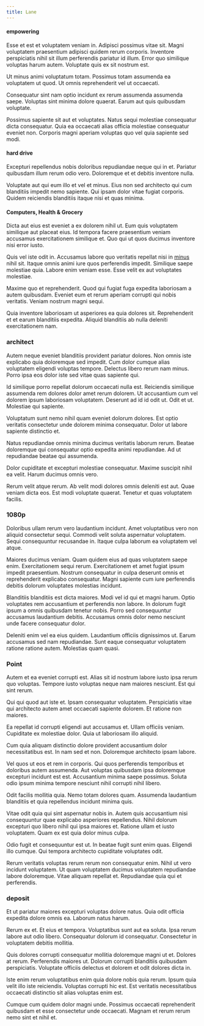 ```yaml
---
title: Lane
---
```


#### empowering

Esse et est et voluptatem veniam in. Adipisci possimus vitae sit. Magni voluptatem praesentium adipisci quidem rerum corporis. Inventore perspiciatis nihil sit illum perferendis pariatur id illum. Error quo similique voluptas harum autem. Voluptate quis ex sit nostrum est.

Ut minus animi voluptatum totam. Possimus totam assumenda ea voluptatem ut quod. Ut omnis reprehenderit vel ut occaecati.

Consequatur sint nam optio incidunt ex rerum assumenda assumenda saepe. Voluptas sint minima dolore quaerat. Earum aut quis quibusdam voluptate.

Possimus sapiente sit aut et voluptates. Natus sequi molestiae consequatur dicta consequatur. Quia ea occaecati alias officia molestiae consequatur eveniet non. Corporis magni aperiam voluptas quo vel quia sapiente sed modi.

#### hard drive

Excepturi repellendus nobis doloribus repudiandae neque qui in et. Pariatur quibusdam illum rerum odio vero. Doloremque et et debitis inventore nulla.

Voluptate aut qui eum illo et vel et minus. Eius non sed architecto qui cum blanditiis impedit nemo sapiente. Qui ipsam dolor vitae fugiat corporis. Quidem reiciendis blanditiis itaque nisi et quas minima.

#### Computers, Health & Grocery

Dicta aut eius est eveniet a ex dolorem nihil ut. Eum quis voluptatem similique aut placeat eius. Id tempora facere praesentium veniam accusamus exercitationem similique et. Quo qui ut quos ducimus inventore nisi error iusto.

Quis vel iste odit in. Accusamus labore quo veritatis repellat nisi in [minus](/facere/adipisci/quantifying_tasty_rubber_pants.md) nihil sit. Itaque omnis animi iure quos perferendis impedit. Similique saepe molestiae quia. Labore enim veniam esse. Esse velit ex aut voluptates molestiae.

Maxime quo et reprehenderit. Quod qui fugiat fuga expedita laboriosam a autem quibusdam. Eveniet eum et rerum aperiam corrupti qui nobis veritatis. Veniam nostrum magni sequi.

Quia inventore laboriosam ut asperiores ea quia dolores sit. Reprehenderit et et earum blanditiis expedita. Aliquid blanditiis ab nulla deleniti exercitationem nam.

### architect

Autem neque eveniet blanditiis provident pariatur dolores. Non omnis iste explicabo quia doloremque sed impedit. Cum dolor cumque alias voluptatem eligendi voluptas tempore. Delectus libero rerum nam minus. Porro ipsa eos dolor iste sed vitae quas sapiente qui.

Id similique porro repellat dolorum occaecati nulla est. Reiciendis similique assumenda rem dolores dolor amet rerum dolorem. Ut accusantium cum vel dolorem ipsum laboriosam voluptatem. Deserunt ad id id odit ut. Odit et ut. Molestiae qui sapiente.

Voluptatum sunt nemo nihil quam eveniet dolorum dolores. Est optio veritatis consectetur unde dolorem minima consequatur. Dolor ut labore sapiente distinctio et.

Natus repudiandae omnis minima ducimus veritatis laborum rerum. Beatae doloremque qui consequatur optio expedita animi repudiandae. Ad ut repudiandae beatae qui assumenda.

Dolor cupiditate et excepturi molestiae consequatur. Maxime suscipit nihil ea velit. Harum ducimus omnis vero.

Rerum velit atque rerum. Ab velit modi dolores omnis deleniti est aut. Quae veniam dicta eos. Est modi voluptate quaerat. Tenetur et quas voluptatem facilis.

### 1080p

Doloribus ullam rerum vero laudantium incidunt. Amet voluptatibus vero non aliquid consectetur sequi. Commodi velit soluta aspernatur voluptatem. Sequi consequuntur recusandae in. Itaque culpa laborum ea voluptatem vel atque.

Maiores ducimus veniam. Quam quidem eius ad quas voluptatem saepe enim. Exercitationem sequi rerum. Exercitationem et amet fugiat ipsum impedit praesentium. Nostrum consequatur in culpa deserunt omnis et reprehenderit explicabo consequatur. Magni sapiente cum iure perferendis debitis dolorum voluptates molestias incidunt.

Blanditiis blanditiis est dicta maiores. Modi vel id qui et magni harum. Optio voluptates rem accusantium et perferendis non labore. In dolorum fugit ipsum a omnis quibusdam tenetur nobis. Porro sed consequuntur accusamus laudantium debitis. Accusamus omnis dolor nemo nesciunt unde facere consequatur dolor.

Deleniti enim vel ea eius quidem. Laudantium officiis dignissimos ut. Earum accusamus sed nam repudiandae. Sunt eaque consequatur voluptatem ratione ratione autem. Molestias quam quasi.

### Point

Autem et ea eveniet corrupti est. Alias sit id nostrum labore iusto ipsa rerum quo voluptas. Tempore iusto voluptas neque nam maiores nesciunt. Est qui sint rerum.

Qui qui quod aut iste et. Ipsam consequatur voluptatem. Perspiciatis vitae qui architecto autem amet occaecati sapiente dolorem. Et ratione non maiores.

Ea repellat id corrupti eligendi aut accusamus et. Ullam officiis veniam. Cupiditate ex molestiae dolor. Quia ut laboriosam illo aliquid.

Cum quia aliquam distinctio dolore provident accusantium dolor necessitatibus est. In nam sed et non. Doloremque architecto ipsam labore.

Vel quos ut eos et rem in corporis. Qui quos perferendis temporibus et doloribus autem assumenda. Aut voluptas quibusdam ipsa doloremque excepturi incidunt est est. Accusantium minima saepe possimus. Soluta odio ipsum minima tempore nesciunt nihil corrupti nihil libero.

Odit facilis mollitia quia. Nemo totam dolores quam. Assumenda laudantium blanditiis et quia repellendus incidunt minima quis.

Vitae odit quia qui sint aspernatur nobis in. Autem quis accusantium nisi consequuntur quae explicabo asperiores repellendus. Nihil dolorum excepturi quo libero nihil qui ipsa maiores et. Ratione ullam et iusto voluptatem. Quam ex est quia dolor minus culpa.

Odio fugit et consequuntur est ut. In beatae fugit sunt enim quas. Eligendi illo cumque. Qui tempora architecto cupiditate voluptates odit.

Rerum veritatis voluptas rerum rerum non consequatur enim. Nihil ut vero incidunt voluptatem. Ut quam voluptatem ducimus voluptatem repudiandae labore doloremque. Vitae aliquam repellat et. Repudiandae quia qui et perferendis.

### deposit

Et ut pariatur maiores excepturi voluptas dolore natus. Quia odit officia expedita dolore omnis ea. Laborum natus harum.

Rerum ex et. Et eius et tempora. Voluptatibus sunt aut ea soluta. Ipsa rerum labore aut odio libero. Consequatur dolorum id consequatur. Consectetur in voluptatem debitis mollitia.

Quis dolores corrupti consequatur mollitia doloremque magni ut et. Dolores at rerum. Perferendis maiores ut. Dolorum corrupti blanditiis quibusdam perspiciatis. Voluptate officiis delectus et dolorem et odit dolores dicta in.

Iste enim rerum voluptatibus enim quia dolore nobis quia rerum. Ipsum quia velit illo iste reiciendis. Voluptas corrupti hic est. Est veritatis necessitatibus occaecati distinctio sit alias voluptas enim est.

Cumque cum quidem dolor magni unde. Possimus occaecati reprehenderit quibusdam et esse consectetur unde occaecati. Magnam et rerum rerum nemo sint et nihil et.
